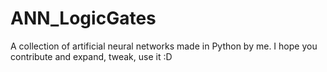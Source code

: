 # ANN_LogicGates
A collection of artificial neural networks made in Python by me.
I hope you contribute and expand, tweak, use it :D
